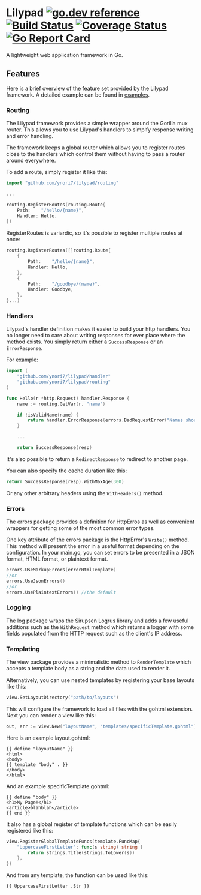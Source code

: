 # Lilypad [![go.dev reference](https://img.shields.io/badge/go.dev-reference-007d9c?logo=go&logoColor=white&style=flat-square)](https://pkg.go.dev/github.com/ynori7/lilypad) [![Build Status](https://travis-ci.org/ynori7/lilypad.svg?branch=master)](https://travis-ci.com/github/ynori7/lilypad) [![Coverage Status](https://coveralls.io/repos/github/ynori7/lilypad/badge.svg?branch=master)](https://coveralls.io/github/ynori7/lilypad?branch=master) [![Go Report Card](https://goreportcard.com/badge/ynori7/lilypad)](https://goreportcard.com/report/github.com/ynori7/lilypad)
A lightweight web application framework in Go.

## Features
Here is a brief overview of the feature set provided by the Lilypad framework.
A detailed example can be found in [examples](/examples).

### Routing
The Lilypad framework provides a simple wrapper around the Gorilla mux router. This
allows you to use Lilypad's handlers to simplfy response writing and error handling.

The framework keeps a global router which allows you to register routes close to the
handlers which control them without having to pass a router around everywhere.

To add a route, simply register it like this:

```go
import "github.com/ynori7/lilypad/routing"

...

routing.RegisterRoutes(routing.Route{
    Path:    "/hello/{name}",
    Handler: Hello,
})
```

RegisterRoutes is variardic, so it's possible to register multiple routes at once:

```go
routing.RegisterRoutes([]routing.Route{
    {
        Path:    "/hello/{name}",
        Handler: Hello,
    },
    {
        Path:    "/goodbye/{name}",
        Handler: Goodbye,
    },
}...)
```

### Handlers
Lilypad's handler definition makes it easier to build your http handlers. You no longer
need to care about writing responses for ever place where the method exists. You simply
return either a `SuccessResponse` or an `ErrorResponse`.

For example:

```go
import (
	"github.com/ynori7/lilypad/handler"
	"github.com/ynori7/lilypad/routing"
)

func Hello(r *http.Request) handler.Response {
    name := routing.GetVar(r, "name")

    if !isValidName(name) {
        return handler.ErrorResponse(errors.BadRequestError("Names should be non-empty and contain only letters"))
    }

    ...

    return SuccessResponse(resp)
```

It's also possible to return a `RedirectResponse` to redirect to another page.

You can also specify the cache duration like this:

```go
return SuccessResponse(resp).WithMaxAge(300)
```

Or any other arbitrary headers using the `WithHeaders()` method.

### Errors
The errors package provides a definition for HttpErros as well as convenient wrappers
for getting some of the most common error types.

One key attribute of the errors package is the HttpError's `Write()` method. This
method will present the error in a useful format depending on the configuration. In your
main.go, you can set errors to be presented in a JSON format, HTML format, or plaintext format.

```go
errors.UseMarkupErrors(errorHtmlTemplate)
//or
errors.UseJsonErrors()
//or
errors.UsePlaintextErrors() //the default
```

### Logging
The log package wraps the Sirupsen Logrus library and adds a few useful additions such as
the `WithRequest` method which returns a logger with some fields populated from the HTTP
request such as the client's IP address.

### Templating
The view package provides a minimalistic method to `RenderTemplate` which accepts a template 
body as a string and the data used to render it.

Alternatively, you can use nested templates by registering your base layouts like this:

```go
view.SetLayoutDirectory("path/to/layouts")
```

This will configure the framework to load all files with the gohtml extension. Next you can 
render a view like this:

```go
out, err := view.New("layoutName", "templates/specificTemplate.gohtml").Render(myData)
```

Here is an example layout.gohtml:
```gotemplate
{{ define "layoutName" }}
<html>
<body>
{{ template "body" . }}
</body>
</html>
```

And an example specificTemplate.gohtml:
```gotemplate
{{ define "body" }}
<h1>My Page!</h1>
<article>blahblah</article>
{{ end }}
```

It also has a global register of template functions which can be easily registered like this:

```go
view.RegisterGlobalTemplateFuncs(template.FuncMap{
    "UppercaseFirstLetter": func(s string) string {
        return strings.Title(strings.ToLower(s))
    },
})
```

And from any template, the function can be used like this:

```gotemplate
{{ UppercaseFirstLetter .Str }}
```
